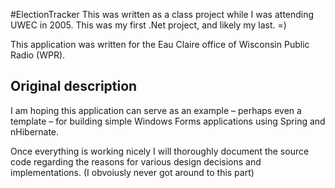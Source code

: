 #ElectionTracker
This was written as a class project while I was attending UWEC in 2005. This was my first .Net project, and likely my last. =)

This application was written for the Eau Claire office of Wisconsin Public Radio (WPR).

## Original description
I am hoping this application can serve as an example – perhaps even a template – for building simple Windows Forms applications using Spring and nHibernate. 

Once everything is working nicely I will thoroughly document the source code regarding the reasons for various design decisions and implementations. (I obvoiusly never got around to this part)
